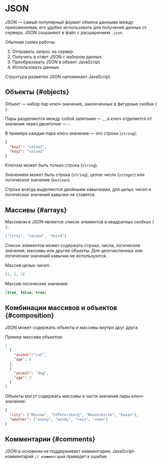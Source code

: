 # JSON

JSON — самый популярный формат обмена данными между приложениями, его удобно использовать для получения данных от сервера. JSON сохраняют в файл с расширением `.json`.

Обычная схема работы:

1. Отправить запрос на сервер.
1. Получить в ответ JSON с набором данных.
1. Преобразовать JSON в объект JavaScript.
1. Использовать данные.

Структура разметки JSON напоминает JavaScript.

## Объекты {#objects}

Объект — набор пар ключ-значение, заключенных в фигурные скобки `{ }`.

Пары разделяются между собой запятыми — `,`, а ключ отделяется от значения через двоеточие — `:`.

В примере каждая пара ключ-значение — это строки (`string`): 
```json
{
  "key1": "value1",
  "key2": "value2"
}
```

Ключом может быть только строка (`string`).

Значением может быть строка (`string`), целое число (`integer`) или логическое значение (`boolean`).

Строки всегда выделяются двойными кавычками, для целых чисел и логических значений кавычки не ставятся.

## Массивы {#arrays}

Массивом в JSON является список элементов в квадратных скобках `[ ]`: 
```json
["first", "second", "third"]
```

Список элементов может содержать строки, числа, логические значения, массивы или другие объекты. Для целочисленных или логических значений кавычки не используются.

Массив целых чисел: 
```json
[1, 2, 3]
```

Массив логических значений: 
```json
[true, false, true]
```

## Комбинации массивов и объектов {#composition}

JSON может содержать объекты и массивы внутри друг друга.

Пример массива объектов: 
```json
[  
  {  
    "animal":"cat",
    "age": 6
  },
  {  
    "animal": "dog",
    "age": 2
  }
]
```

Объекты могут содержать массивы в части значения пары ключ-значение: 
```json
{
  "city": ["Moscow", "StPetersburg", "Novosibirsk", "Kazan"],
  "weather": ["sunny", "windy", "rain", "snow"]
}
```

## Комментарии {#comments}

JSON в основном не поддерживает комментарии, JavaScript-комментарий `// комментарий` приведет к ошибке.

